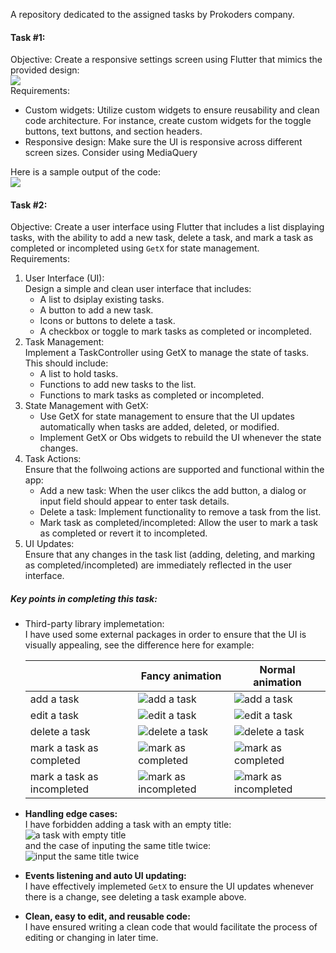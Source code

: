 A repository dedicated to the assigned tasks by Prokoders company.

#### Task #1:
Objective: Create a responsive settings screen using Flutter that mimics the provided design:  
![](https://i.ibb.co/16Zz334/task-1.png)  
Requirements:  
* Custom widgets: Utilize custom widgets to ensure reusability and clean code architecture. For instance, create custom widgets for the toggle buttons, text buttons, and section headers.  
* Responsive design: Make sure the UI is responsive across different screen sizes. Consider using MediaQuery  

Here is a sample output of the code:  
![](https://i.ibb.co/QkX1pMK/task-1-sample-output.jpg)  
#### Task #2:  
Objective: Create a user interface using Flutter that includes a list displaying tasks, with the ability to add a new task, delete a task, and mark a task as completed or incompleted using `GetX` for state management.  
Requirements:  
1. User Interface (UI):  
Design a simple and clean user interface that includes:
    * A list to dsiplay existing tasks.
    * A button to add a new task.
    * Icons or buttons to delete a task.
    * A checkbox or toggle to mark tasks as completed or incompleted.
2. Task Management:  
Implement a TaskController using GetX to manage the state of tasks. This should include:  
    * A list to hold tasks.
    * Functions to add new tasks to the list.
    * Functions to mark tasks as completed or incompleted.
3. State Management with GetX:  
    * Use GetX for state management to ensure that the UI updates automatically when tasks are added, deleted, or modified.
    * Implement GetX or Obs widgets to rebuild the UI whenever the state changes.
4. Task Actions:  
Ensure that the follwoing actions are supported and functional within the app:  
    * Add a new task: When the user clikcs the add button, a dialog or input field should appear to enter task details.
    * Delete a task: Implement functionality to remove a task from the list.
    * Mark task as completed/incompleted: Allow the user to mark a task as completed or revert it to incompleted.
5. UI Updates:  
Ensure that any changes in the task list (adding, deleting, and marking as completed/incompleted) are immediately reflected in the user interface.  
##### Key points in completing this task:  
* Third-party library implemetation:  
I have used some external packages in order to ensure that the UI is visually appealing, see the difference here for example:  

    |             | Fancy animation | Normal animation |
    | ---         | --- | --- |
    | add a task  | ![add a task](https://s11.gifyu.com/images/SooZn.gif)  | ![add a task](https://s11.gifyu.com/images/SoofG.gif) |
    | edit a task | ![edit a task](https://s11.gifyu.com/images/SooZR.gif)  | ![edit a task](https://s11.gifyu.com/images/SoofB.gif) |
    | delete a task | ![delete a task](https://s11.gifyu.com/images/SooZF.gif) | ![delete a task](https://s11.gifyu.com/images/SoofX.gif) | 
    | mark a task as completed | ![mark as completed](https://s11.gifyu.com/images/SooZ5.gif) | ![mark as completed](https://s11.gifyu.com/images/Soofe.gif)  
    | mark a task as incompleted | ![mark as incompleted](https://s11.gifyu.com/images/SooZG.gif) | ![mark as incompleted](https://s11.gifyu.com/images/SooY3.gif)  
* __Handling edge cases:__  
I have forbidden adding a task with an empty title:  
![a task with empty title](https://s11.gifyu.com/images/SooaL.gif)  
and the case of inputing the same title twice:  
![input the same title twice](https://s11.gifyu.com/images/Soofx.gif)
* __Events listening and auto UI updating:__  
I have effectively implemeted `GetX` to ensure the UI updates whenever there is a change, see deleting a task example above.
* __Clean, easy to edit, and reusable code:__  
I have ensured writing a clean code that would facilitate the process of editing or changing in later time.  
